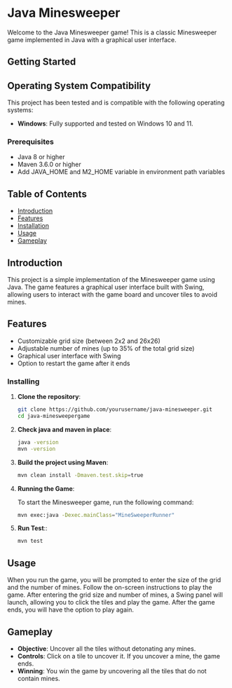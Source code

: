 # Java Minesweeper

Welcome to the Java Minesweeper game! This is a classic Minesweeper game implemented in Java with a graphical user interface.

## Getting Started

## Operating System Compatibility

This project has been tested and is compatible with the following operating systems:

- **Windows**: Fully supported and tested on Windows 10 and 11.

### Prerequisites

- Java 8 or higher
- Maven 3.6.0 or higher
- Add JAVA_HOME and M2_HOME variable in environment path variables

## Table of Contents

- [Introduction](#introduction)
- [Features](#features)
- [Installation](#installation)
- [Usage](#usage)
- [Gameplay](#gameplay)

## Introduction

This project is a simple implementation of the Minesweeper game using Java. The game features a graphical user interface built with Swing, allowing users to interact with the game board and uncover tiles to avoid mines.

## Features

- Customizable grid size (between 2x2 and 26x26)
- Adjustable number of mines (up to 35% of the total grid size)
- Graphical user interface with Swing
- Option to restart the game after it ends

### Installing

1. **Clone the repository**:

   ```sh
   git clone https://github.com/yourusername/java-minesweeper.git
   cd java-minesweepergame
   ```
   
2. **Check java and maven in place**:
   ```sh
   java -version
   mvn -version
   ```

3. **Build the project using Maven**:

   ```sh
   mvn clean install -Dmaven.test.skip=true
   ```

4. **Running the Game**:

   To start the Minesweeper game, run the following command:

   ```sh
   mvn exec:java -Dexec.mainClass="MineSweeperRunner"
   ```
   
5. **Run Test**::
   ```sh
   mvn test
   ```

## Usage

When you run the game, you will be prompted to enter the size of the grid and the number of mines. Follow the on-screen instructions to play the game. After entering the grid size and number of mines, a Swing panel will launch, allowing you to click the tiles and play the game. After the game ends, you will have the option to play again.

## Gameplay

- **Objective**: Uncover all the tiles without detonating any mines.
- **Controls**: Click on a tile to uncover it. If you uncover a mine, the game ends.
- **Winning**: You win the game by uncovering all the tiles that do not contain mines.
